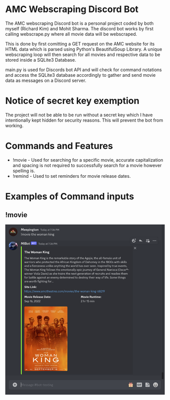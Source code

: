 # AMC Webscraping Discord Bot
The AMC webscraping Discord bot is a personal project coded by both myself (Richard Kim) and Mohit Sharma. The discord bot works by first calling webscrape.py where all movie data will be webscraped. 

This is done by first comitting a GET request on the AMC website for its HTML data which is parsed using Python's BeautifulSoup Library. A unique webscraping loop will then search for all movies and respective data to be stored inside a SQLite3 Database.

main.py is used for Discords bot API and will check for command notations and access the SQLite3 database accordingly to gather and send movie data as messages on a Discord server.

# Notice of secret key exemption
The project will not be able to be run without a secret key which I have intentionally kept hidden for security reasons. This will prevent the bot from working.

# Commands and Features

- !movie - Used for searching for a specific movie, accurate capitalization and spacing is not required to successfully search for a movie however spelling is.
- !remind - Used to set reminders for movie release dates.

# Examples of Command inputs
## !movie

<img src = "https://github.com/RichyKim12/AMC-Webscraping-Discord-Bot/blob/main/png/!movie-example.PNG">

